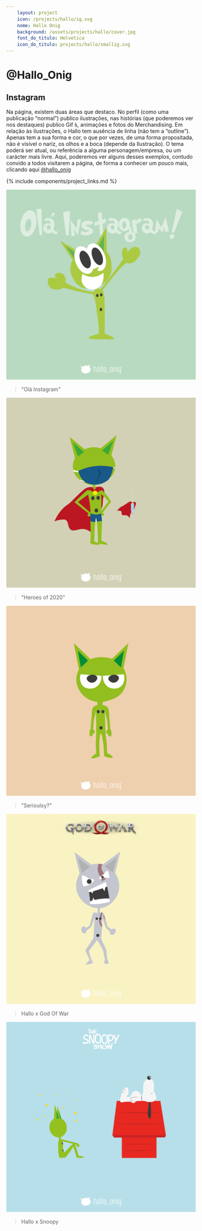```yaml
---
    layout: project
    icon: /projects/hallo/ig.svg
    nome: Hallo Onig
    background: /assets/projects/hallo/cover.jpg
    font_do_titulo: Helvetica
    icon_do_titulo: projects/hallo/smallig.svg
---
```


# @Hallo_Onig

## Instagram

Na página, existem duas áreas que destaco. No perfil (como uma publicação “normal”) publico ilustrações, nas histórias (que poderemos ver nos destaques) publico Gif ́s, animações e fotos do Merchandising.
Em relação às ilustrações, o Hallo tem ausência de linha (não tem a “outline”). Apenas tem a sua forma e cor, o que por vezes, de uma forma propositada, não é visível o nariz, os olhos e a boca (depende da Ilustração). O tema poderá ser atual, ou referência a alguma personagem/empresa, ou um carácter mais livre. Aqui, poderemos ver alguns desses exemplos, contudo convido a todos visitarem a página, de forma a conhecer um pouco mais, clicando aqui [@hallo_onig](https://www.instagram.com/hallo_onig/?next=%2F)




{% include components/project_links.md %}

![Img 1](/assets/projects/hallo/insta/h4.jpg)
> "Olá Instagram"

![Img 2](/assets/projects/hallo/insta/h5.jpg)
> "Heroes of 2020"

![Img 3](/assets/projects/hallo/insta/h3.jpg)
> "Serioulsy?"

![Img 4](/assets/projects/hallo/insta/h2.jpg)
> Hallo x God Of War

![Img 5](/assets/projects/hallo/insta/h1.jpg)
> Hallo x Snoopy
